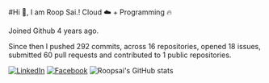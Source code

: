#Hi 👋, I am Roop Sai.!
Cloud ☁️ + Programming 🔥 

Joined Github 4 years ago.

Since then I pushed 292 commits, across 16 repositories, opened 18 issues, submitted 60 pull requests and contributed to 1 public repositories.

[![LinkedIn](https://img.shields.io/badge/LinkedIn-blue.svg?style=for-the-badge&logo=linkedin)](https://www.linkedin.com/in/roopsai/)
[![Facebook](https://img.shields.io/badge/facebook-blue.svg?style=for-the-badge&logo=facebook&logoColor=white)](https://www.facebook.com/roopsai.surampudi.1)
![Roopsai's GitHub stats](https://github-readme-stats.vercel.app/api?username=sroopsai&show_icons=true&theme=tokyonight&count_private=true)
